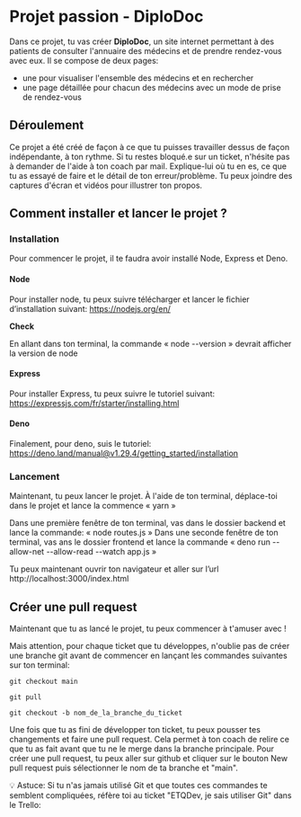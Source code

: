 # Projet passion - DiploDoc

Dans ce projet, tu vas créer **DiploDoc**, un site internet permettant à des patients de consulter l'annuaire des médecins et de prendre rendez-vous avec eux.
Il se compose de deux pages:

- une pour visualiser l'ensemble des médecins et en rechercher
- une page détaillée pour chacun des médecins avec un mode de prise de rendez-vous

## Déroulement

Ce projet a été créé de façon à ce que tu puisses travailler dessus de façon indépendante, à ton rythme. Si tu restes bloqué.e sur un ticket, n'hésite pas à demander de l'aide à ton coach par mail. Explique-lui où tu en es, ce que tu as essayé de faire et le détail de ton erreur/problème. Tu peux joindre des captures d'écran et vidéos pour illustrer ton propos.

## Comment installer et lancer le projet ?

### Installation

Pour commencer le projet, il te faudra avoir installé Node, Express et Deno.

#### Node

Pour installer node, tu peux suivre télécharger et lancer le fichier d’installation suivant: https://nodejs.org/en/

**Check**

En allant dans ton terminal, la commande « node --version » devrait afficher la version de node

#### Express

Pour installer Express, tu peux suivre le tutoriel suivant: https://expressjs.com/fr/starter/installing.html

#### Deno

Finalement, pour deno, suis le tutoriel: https://deno.land/manual@v1.29.4/getting_started/installation

### Lancement

Maintenant, tu peux lancer le projet. À l'aide de ton terminal, déplace-toi dans le projet et lance la commence « yarn »

Dans une première fenêtre de ton terminal, vas dans le dossier backend et lance la commande:
« node routes.js »
Dans une seconde fenêtre de ton terminal, vas ans le dossier frontend et lance la commande
« deno run --allow-net --allow-read --watch app.js »
‌

Tu peux maintenant ouvrir ton navigateur et aller sur l’url http://localhost:3000/index.html

## Créer une pull request

Maintenant que tu as lancé le projet, tu peux commencer à t'amuser avec !

Mais attention, pour chaque ticket que tu développes, n'oublie pas de créer une branche git avant de commencer en lançant les commandes suivantes sur ton terminal:

```
git checkout main
```

```
git pull
```

```
git checkout -b nom_de_la_branche_du_ticket
```

Une fois que tu as fini de développer ton ticket, tu peux pousser tes changements et faire une pull request. Cela permet à ton coach de relire ce que tu as fait avant que tu ne le merge dans la branche principale.
Pour créer une pull request, tu peux aller sur github et cliquer sur le bouton New pull request puis sélectionner le nom de ta branche et "main".

💡 Astuce: Si tu n'as jamais utilisé Git et que toutes ces commandes te semblent compliquées, réfère toi au ticket "ETQDev, je sais utiliser Git" dans le Trello:
